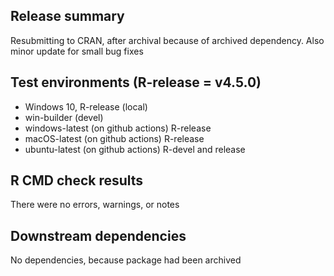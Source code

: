 ## Release summary
Resubmitting to CRAN, after archival because of archived dependency. Also minor update for small bug fixes

## Test environments (R-release = v4.5.0)
* Windows 10, R-release (local)
* win-builder (devel)
* windows-latest (on github actions) R-release
* macOS-latest (on github actions) R-release
* ubuntu-latest (on github actions) R-devel and release

## R CMD check results
There were no errors, warnings, or notes

## Downstream dependencies
No dependencies, because package had been archived
